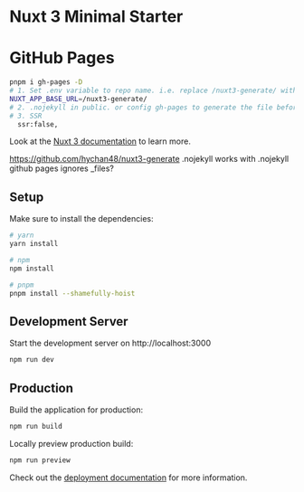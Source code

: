 # Nuxt 3 Minimal Starter
# GitHub Pages
```bash
pnpm i gh-pages -D
# 1. Set .env variable to repo name. i.e. replace /nuxt3-generate/ with your repo name
NUXT_APP_BASE_URL=/nuxt3-generate/
# 2. .nojekyll in public. or config gh-pages to generate the file before pushing
# 3. SSR
  ssr:false,
```


Look at the [Nuxt 3 documentation](https://nuxt.com/docs/getting-started/introduction) to learn more.

https://github.com/hychan48/nuxt3-generate
.nojekyll
works with .nojekyll
github pages ignores _files?


## Setup

Make sure to install the dependencies:

```bash
# yarn
yarn install

# npm
npm install

# pnpm
pnpm install --shamefully-hoist
```

## Development Server

Start the development server on http://localhost:3000

```bash
npm run dev
```

## Production

Build the application for production:

```bash
npm run build
```

Locally preview production build:

```bash
npm run preview
```

Check out the [deployment documentation](https://nuxt.com/docs/getting-started/deployment) for more information.
